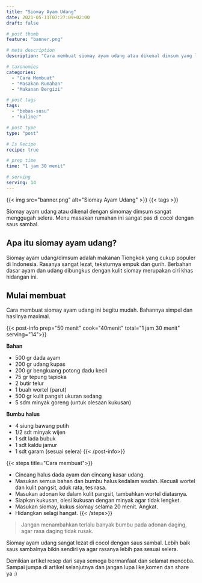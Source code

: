 ```yaml
---
title: "Siomay Ayam Udang"
date: 2021-05-11T07:27:09+02:00
draft: false

# post thumb
feature: "banner.png"

# meta description
description: "Cara membuat siomay ayam udang atau dikenal dimsum yang lezat. Ciri khas hidangan ini mempunyai rasa daging yang kuat."

# taxonomies
categories:
  - "Cara Membuat"
  - "Masakan Rumahan"
  - "Makanan Bergizi"

# post tags
tags:
  - "bebas-susu"
  - "kuliner"

# post type
type: "post"

# Is Recipe
recipe: true

# prep time
time: "1 jam 30 menit"

# serving
serving: 14
---
```


{{< img src="banner.png" alt="Siomay Ayam Udang" >}}
{{< tags >}}

Siomay ayam udang atau dikenal dengan simomay dimsum sangat menggugah selera. Menu masakan rumahan ini sangat pas di cocol dengan saus sambal.

## Apa itu siomay ayam udang?

Siomay ayam udang/dimsum adalah makanan Tiongkok yang cukup populer di Indonesia. Rasanya sangat lezat, teksturnya empuk dan gurih. Berbahan dasar ayam dan udang dibungkus dengan kulit siomay merupakan ciri khas hidangan ini.

## Mulai membuat

Cara membuat siomay ayam udang ini begitu mudah. Bahannya simpel dan hasilnya maximal.

{{< post-info prep="50 menit" cook="40menit" total="1 jam 30 menit" serving="14">}}

__Bahan__

-   500 gr dada ayam
-   200 gr udang kupas
-   200 gr bengkuang potong dadu kecil
-   75 gr tepung tapioka
-   2 butir telur
-   1 buah wortel (parut)
-   500 gr kulit pangsit ukuran sedang
-   5 sdm minyak goreng (untuk olesaan kukusan)

__Bumbu halus__

-   4 siung bawang putih
-   1/2 sdt minyak wijen
-   1 sdt lada bubuk
-   1 sdt kaldu jamur
-   1 sdt garam (sesuai selera)
{{< /post-info>}}

{{< steps title="Cara membuat">}}
-   Cincang halus dada ayam dan cincang kasar udang.
-   Masukan semua bahan dan bumbu halus kedalam wadah. Kecuali wortel dan kulit pangsit, aduk rata, tes rasa.
-   Masukan adonan ke dalam kulit pangsit, tambahkan wortel diatasnya.
-   Siapkan kukusan, olesi kukusan dengan minyak agar tidak lengket.
-   Masukan siomay, kukus siomay selama 20 menit. Angkat.
-   Hidangkan selagi hangat.
{{< /steps>}}

> Jangan menambahkan terlalu banyak bumbu pada adonan daging, agar rasa daging tidak rusak.

Siomay ayam udang sangat lezat di cocol dengan saus sambal. Lebih baik saus sambalnya bikin sendiri ya agar rasanya lebih pas sesuai selera.

Demikian artikel resep dari saya semoga bermanfaat dan selamat mencoba. Sampai jumpa di artikel selanjutnya dan jangan lupa like,komen dan share ya :)